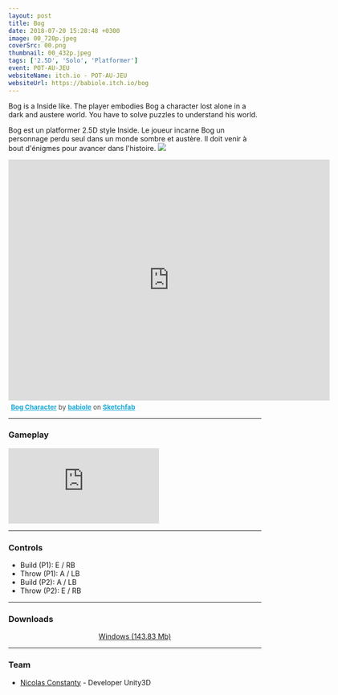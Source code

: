 ```yaml
---
layout: post
title: Bog
date: 2018-07-20 15:28:48 +0300
image: 00_720p.jpeg
coverSrc: 00.png
thumbnail: 00_432p.jpeg
tags: ['2.5D', 'Solo', 'Platformer']
event: POT-AU-JEU
websiteName: itch.io - POT-AU-JEU
websiteUrl: https://babiole.itch.io/bog
---
```

Bog is a Inside like. The player embodies Bog a character lost alone in a dark and austere world. You have to solve puzzles to understand his world.

Bog est un platformer 2.5D style Inside. Le joueur incarne Bog un personnage perdu seul dans un monde sombre et austère. Il doit venir à bout d'énigmes pour avancer dans l'histoire. ![]({{site.baseurl}}/images/Bog/02_720p.jpeg)

<div class="sketchfab-embed-wrapper">
    <iframe title="A 3D model" width="640" height="480" src="https://sketchfab.com/models/ecb7d06d07b849668b58b2d195b40b29/embed?autostart=0&amp;ui_controls=1&amp;ui_infos=1&amp;ui_inspector=1&amp;ui_stop=1&amp;ui_watermark=1&amp;ui_watermark_link=1" frameborder="0" allow="autoplay; fullscreen; vr" mozallowfullscreen="true" webkitallowfullscreen="true"></iframe>
    <p style="font-size: 13px; font-weight: normal; margin: 5px; color: #4A4A4A;">
        <a href="https://sketchfab.com/3d-models/bog-character-ecb7d06d07b849668b58b2d195b40b29?utm_medium=embed&utm_source=website&utm_campaign=share-popup" target="_blank" style="font-weight: bold; color: #1CAAD9;">Bog Character</a>
        by <a href="https://sketchfab.com/babiole?utm_medium=embed&utm_source=website&utm_campaign=share-popup" target="_blank" style="font-weight: bold; color: #1CAAD9;">babiole</a>
        on <a href="https://sketchfab.com?utm_medium=embed&utm_source=website&utm_campaign=share-popup" target="_blank" style="font-weight: bold; color: #1CAAD9;">Sketchfab</a>
    </p>
</div>

***

### Gameplay
<iframe src="https://www.youtube.com/embed/SmUXV7bsy5E" frameborder="0" frameborder="0" allow="accelerometer; clipboard-write; encrypted-media; gyroscope; picture-in-picture" allowfullscreen></iframe>

***

### Controls
* Build (P1): E / RB
* Throw (P1): A / LB
* Build (P2): A / LB
* Throw (P2): E / RB

***

### Downloads
<p style="text-align: center;margin: 0;"><a href="https://1drv.ms/u/s!AoYk8X2I2PMgg5hWI_T5Jbx52_GyQQ">Windows (143.83 Mb)</a></p>

***

### Team
* [Nicolas Constanty](https://fr.linkedin.com/in/nicolas-constanty-653232113) - Developer Unity3D
